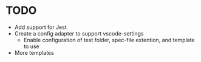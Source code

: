 # TODO
* Add support for Jest
* Create a config adapter to support vscode-settings 
  * Enable configuration of test folder, spec-file extention, and template to use
* More templates
